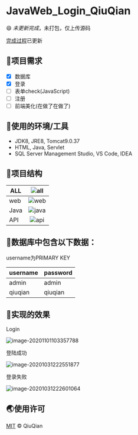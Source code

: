 # JavaWeb_Login_QiuQian



:smile:  *未更新完成*，未打包，仅上传源码

[完成过程](https://github.com/NeusoftWADA/JavaWeb_Login_QiuQian/blob/main/%E5%AE%8C%E6%88%90%E8%BF%87%E7%A8%8B.md)已更新

## :new_moon_with_face:项目需求

- [x] 数据库
- [x] 登录
- [ ] 表单check(JavaScript)
- [ ] 注册
- [ ] 前端美化(在做了在做了)

## :wrench:使用的环境/工具

- JDK8, JRE8, Tomcat9.0.37
- HTML, Java, Servlet
- SQL Server Management Studio, VS Code, IDEA

## :two_men_holding_hands:项目结构

| ALL  | ![all](https://picbedd.oss-cn-beijing.aliyuncs.com/image-20201031213110056.png) |
| ---- | :----------------------------------------------------------: |
| web  | ![web](https://picbedd.oss-cn-beijing.aliyuncs.com/image-20201031213451683.png) |
| Java | ![java](https://picbedd.oss-cn-beijing.aliyuncs.com/image-20201031222806819.png) |
| API  | ![api](https://picbedd.oss-cn-beijing.aliyuncs.com/image-20201031215153953.png) |



## :page_facing_up:数据库中包含以下数据：

username为PRIMARY KEY

| username | password |
| -------- | -------- |
| admin    | admin    |
| qiuqian  | qiuqian  |





## :jack_o_lantern:实现的效果

Login

![image-20201101103357788](https://picbedd.oss-cn-beijing.aliyuncs.com/image-20201101103357788.png)

登陆成功

![image-20201031222551877](https://picbedd.oss-cn-beijing.aliyuncs.com/image-20201031222551877.png)

登录失败

![image-20201031222601064](https://picbedd.oss-cn-beijing.aliyuncs.com/image-20201031222601064.png)

## :earth_asia:使用许可

[MIT](LICENSE) © QiuQian